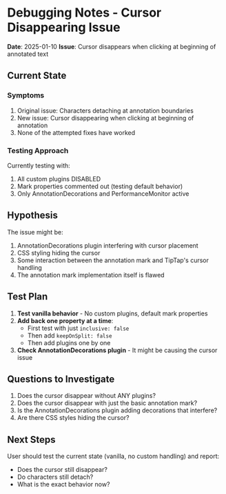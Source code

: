 # Debugging Notes - Cursor Disappearing Issue

**Date**: 2025-01-10
**Issue**: Cursor disappears when clicking at beginning of annotated text

## Current State

### Symptoms
1. Original issue: Characters detaching at annotation boundaries
2. New issue: Cursor disappearing when clicking at beginning of annotation
3. None of the attempted fixes have worked

### Testing Approach

Currently testing with:
1. All custom plugins DISABLED
2. Mark properties commented out (testing default behavior)
3. Only AnnotationDecorations and PerformanceMonitor active

## Hypothesis

The issue might be:
1. AnnotationDecorations plugin interfering with cursor placement
2. CSS styling hiding the cursor
3. Some interaction between the annotation mark and TipTap's cursor handling
4. The annotation mark implementation itself is flawed

## Test Plan

1. **Test vanilla behavior** - No custom plugins, default mark properties
2. **Add back one property at a time**:
   - First test with just `inclusive: false`
   - Then add `keepOnSplit: false`
   - Then add plugins one by one
3. **Check AnnotationDecorations plugin** - It might be causing the cursor issue

## Questions to Investigate

1. Does the cursor disappear without ANY plugins?
2. Does the cursor disappear with just the basic annotation mark?
3. Is the AnnotationDecorations plugin adding decorations that interfere?
4. Are there CSS styles hiding the cursor?

## Next Steps

User should test the current state (vanilla, no custom handling) and report:
- Does the cursor still disappear?
- Do characters still detach?
- What is the exact behavior now?